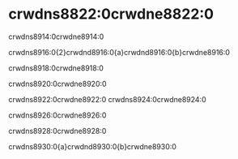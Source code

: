 # crwdns8822:0crwdne8822:0

crwdns8914:0crwdne8914:0

crwdns8916:0{2}crwdnd8916:0{a}crwdnd8916:0{b}crwdne8916:0

crwdns8918:0crwdne8918:0

crwdns8920:0crwdne8920:0

crwdns8922:0crwdne8922:0 crwdns8924:0crwdne8924:0

crwdns8926:0crwdne8926:0

crwdns8928:0crwdne8928:0

crwdns8930:0{a}crwdnd8930:0{b}crwdne8930:0
